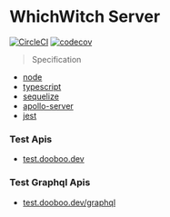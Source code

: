 # WhichWitch Server

[![CircleCI](https://circleci.com/gh/dooboolab/whichwitch-server.svg?style=shield)](https://circleci.com/gh/dooboolab/whichwitch-server)
[![codecov](https://codecov.io/gh/dooboolab/whichwitch-server/branch/master/graph/badge.svg)](https://codecov.io/gh/dooboolab/whichwitch-server)

> Specification

- [node](https://nodejs.org)
- [typescript](https://typescriptlang.org)
- [sequelize](http://docs.sequelizejs.com)
- [apollo-server](https://www.apollographql.com/docs/apollo-server)
- [jest](https://jestjs.io)

### Test Apis

- [test.dooboo.dev](https://test.dooboo.dev)

### Test Graphql Apis

- [test.dooboo.dev/graphql](https://test.dooboo.dev/graphql)

